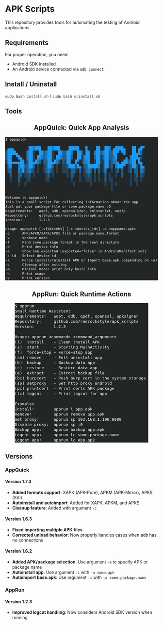# APK Scripts

This repository provides tools for automating the testing of Android applications.

## Requirements
For proper operation, you need:
- Android SDK installed
- An Android device connected via `adb connect`

## Install / Uninstall
`sudo bash install.sh` / `sudo bash uninstall.sh`

## Tools

<h2 align="center">AppQuick: Quick App Analysis</h2>
<p align="center"><img src="./img/appquick.png" /></p>

<h2 align="center">AppRun: Quick Runtime Actions</h2>
<p align="center"><img src="./img/apprun.png" /></p>

## Versions

### AppQuick
#### Version 1.7.3
- **Added formats support**: XAPK (APK-Pure), APKM (APK-Mirror), APKS (SAI)
- **Autoinstall and autoimport**: Added for XAPK, APKM, and APKS
- **Cleanup feature**: Added with argument `-c`

#### Version 1.6.3
- **Fixed importing multiple APK files**
- **Corrected unload behavior**: Now properly handles cases when adb has no connections

#### Version 1.6.2
- **Added APK/package selection**: Use argument `-a` to specify APK or package name
- **Autoinstall app**: Use argument `-i` with `-a some.apk`
- **Autoimport base.apk**: Use argument `-i` with `-a some.package.name`

### AppRun
#### Version 1.2.3
- **Improved logcat handling**: Now considers Android SDK version when running